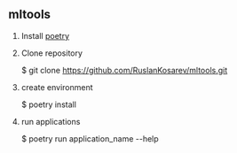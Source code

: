 ## mltools

1. Install [poetry](https://python-poetry.org)

2. Clone repository 

    $ git clone https://github.com/RuslanKosarev/mltools.git

3. create environment

    $ poetry install 

4. run applications

    $ poetry run application_name --help